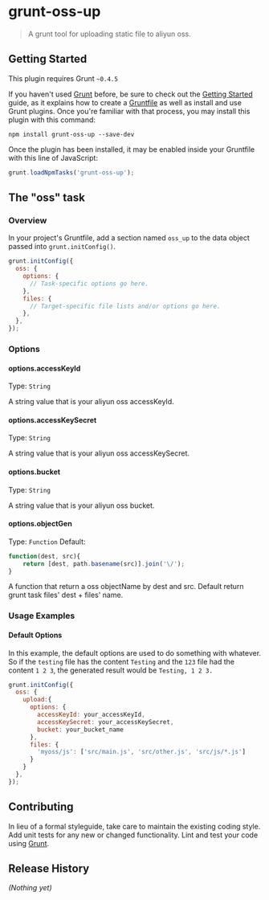 # grunt-oss-up

> A grunt tool for uploading static file to aliyun oss.

## Getting Started
This plugin requires Grunt `~0.4.5`

If you haven't used [Grunt](http://gruntjs.com/) before, be sure to check out the [Getting Started](http://gruntjs.com/getting-started) guide, as it explains how to create a [Gruntfile](http://gruntjs.com/sample-gruntfile) as well as install and use Grunt plugins. Once you're familiar with that process, you may install this plugin with this command:

```shell
npm install grunt-oss-up --save-dev
```

Once the plugin has been installed, it may be enabled inside your Gruntfile with this line of JavaScript:

```js
grunt.loadNpmTasks('grunt-oss-up');
```

## The "oss" task

### Overview
In your project's Gruntfile, add a section named `oss_up` to the data object passed into `grunt.initConfig()`.

```js
grunt.initConfig({
  oss: {
    options: {
      // Task-specific options go here.
    },
    files: {
      // Target-specific file lists and/or options go here.
    },
  },
});
```

### Options


#### options.accessKeyId
Type: `String`

A string value that is your aliyun oss accessKeyId.

#### options.accessKeySecret
Type: `String`

A string value that is your aliyun oss accessKeySecret.

#### options.bucket
Type: `String`

A string value that is your aliyun oss bucket.

#### options.objectGen
Type: `Function`
Default: 
```js
function(dest, src){
	return [dest, path.basename(src)].join('\/');
}
```
A function that return a oss objectName by dest and src. Default return grunt task files' dest + files' name.

### Usage Examples

#### Default Options
In this example, the default options are used to do something with whatever. So if the `testing` file has the content `Testing` and the `123` file had the content `1 2 3`, the generated result would be `Testing, 1 2 3.`

```js
grunt.initConfig({
  oss: {
	upload:{
	  options: {
		accessKeyId: your_accessKeyId,
		accessKeySecret: your_accessKeySecret,
		bucket: your_bucket_name
	  },
	  files: {
	    'myoss/js': ['src/main.js', 'src/other.js', 'src/js/*.js']
	  }
	}
  },
});
```

## Contributing
In lieu of a formal styleguide, take care to maintain the existing coding style. Add unit tests for any new or changed functionality. Lint and test your code using [Grunt](http://gruntjs.com/).

## Release History
_(Nothing yet)_

